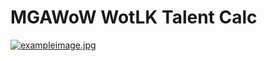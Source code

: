 # MGAWoW WotLK Talent Calc
[![exampleimage.jpg](https://i.postimg.cc/YSRDZqrk/exampleimage.jpg)](https://postimg.cc/MccYjwfr)
